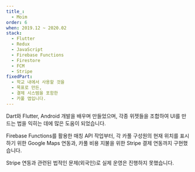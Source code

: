 ```yaml
---
title_:
  - Moim
order: 6
when: 2019.12 ~ 2020.02
stack:
  - Flutter
  - Redux
  - JavaScript
  - Firebase Functions
  - Firestore
  - FCM
  - Stripe
fixedPart:
  - 학교 내에서 사용할 것을
  - 목표로 만든,
  - 결제 시스템을 포함한
  - 카풀 앱입니다.
---
```


<span class="nw">Dart와 Flutter, Android</span>
<span class="nw">개발을 배우며 만들었으며,</span>
<span class="nw">각종 위젯들을 조합하여</span>
<span class="nw">UI를 만드는 법을 익히는 데에</span>
<span class="nw">많은 도움이 되었습니다.</span>

<span class="nw">Firebase Functions를 활용한</span>
<span class="nw">매칭 API 작업부터,</span>
<span class="nw">각 카풀 구성원의</span>
<span class="nw">현재 위치를 표시하기 위한</span>
<span class="nw">Google Maps 연동과,</span>
<span class="nw">카풀 비용 지불을 위한</span>
<span class="nw">Stripe 결제 연동까지 구현했습니다.</span>

<span class="nw">Stripe 연동과 관련된</span>
<span class="nw">법적인 문제(외국인)로</span>
<span class="nw">실제 운영은 진행하지 못했습니다.</span>
